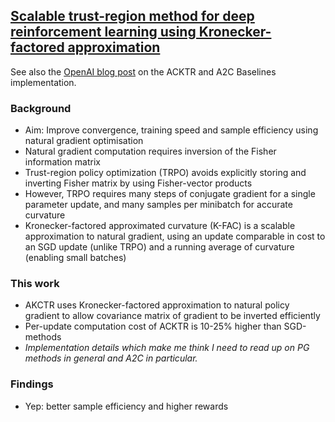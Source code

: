 [Scalable trust-region method for deep reinforcement learning using Kronecker-factored approximation](https://arxiv.org/pdf/1708.05144.pdf)
---

See also the [OpenAI blog post](https://blog.openai.com/baselines-acktr-a2c/) on the ACKTR and A2C Baselines implementation.

### Background
- Aim: Improve convergence, training speed and sample efficiency using natural gradient optimisation
- Natural gradient computation requires inversion of the Fisher information matrix
- Trust-region policy optimization (TRPO) avoids explicitly storing and inverting Fisher matrix by using Fisher-vector products
- However, TRPO requires many steps of conjugate gradient for a single parameter update, and many samples per minibatch for accurate curvature
- Kronecker-factored approximated curvature (K-FAC) is a scalable approximation to natural gradient, using an update comparable in cost to an SGD update (unlike TRPO) and a running average of curvature (enabling small batches)

### This work
- AKCTR uses Kronecker-factored approximation to natural policy gradient to allow covariance matrix of gradient to be inverted efficiently
- Per-update computation cost of ACKTR is 10-25% higher than SGD-methods
- *Implementation details which make me think I need to read up on PG methods in general and A2C in particular.*

### Findings
- Yep: better sample efficiency and higher rewards
